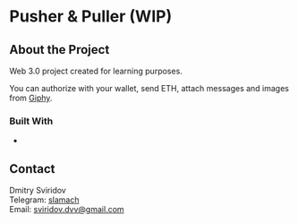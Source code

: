 # Pusher & Puller (WIP)

## About the Project
Web 3.0 project created for learning purposes.  

You can authorize with your wallet, send ETH, attach messages and images from [Giphy](https://giphy.com).

### Built With
- 

## Contact
Dmitry Sviridov  
Telegram: [slamach](https://t.me/slamach)  
Email: sviridov.dvv@gmail.com
